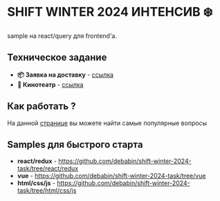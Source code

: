 # **SHIFT WINTER 2024 ИНТЕНСИВ ❄️️**

sample на react/query для frontend'а.

## Техническое задание

- **📦 Заявка на доставку** - [ссылка](https://omniscient-honeydew-f15.notion.site/7c46a3a33c8946bc8353d852afbf39a1)
- **🍿 Кинотеатр** - [ссылка](https://omniscient-honeydew-f15.notion.site/90eef6b45a7843158d5731a1d4fd2440)

## Как работать ?

На данной [странице](https://omniscient-honeydew-f15.notion.site/2602fbc1bf3045b08a14bc0ae06304a9) вы можете найти самые популярные вопросы

## Samples для быстрого старта

- **react/redux** - https://github.com/debabin/shift-winter-2024-task/tree/react/redux
- **vue** - https://github.com/debabin/shift-winter-2024-task/tree/vue
- **html/css/js** - https://github.com/debabin/shift-winter-2024-task/tree/html/css/js
